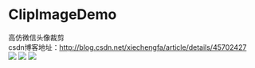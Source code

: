 # ClipImageDemo
高仿微信头像裁剪<br> 
csdn博客地址：http://blog.csdn.net/xiechengfa/article/details/45702427<br> 
![](http://img.blog.csdn.net/20150513232416629?watermark/2/text/aHR0cDovL2Jsb2cuY3Nkbi5uZXQveGllY2hlbmdmYQ==/font/5a6L5L2T/fontsize/400/fill/I0JBQkFCMA==/dissolve/70/gravity/Center)
![](http://img.blog.csdn.net/20150513232511587?watermark/2/text/aHR0cDovL2Jsb2cuY3Nkbi5uZXQveGllY2hlbmdmYQ==/font/5a6L5L2T/fontsize/400/fill/I0JBQkFCMA==/dissolve/70/gravity/Center)
![](https://github.com/xie2000/ClipImageDemo/raw/master/test.jpg)
